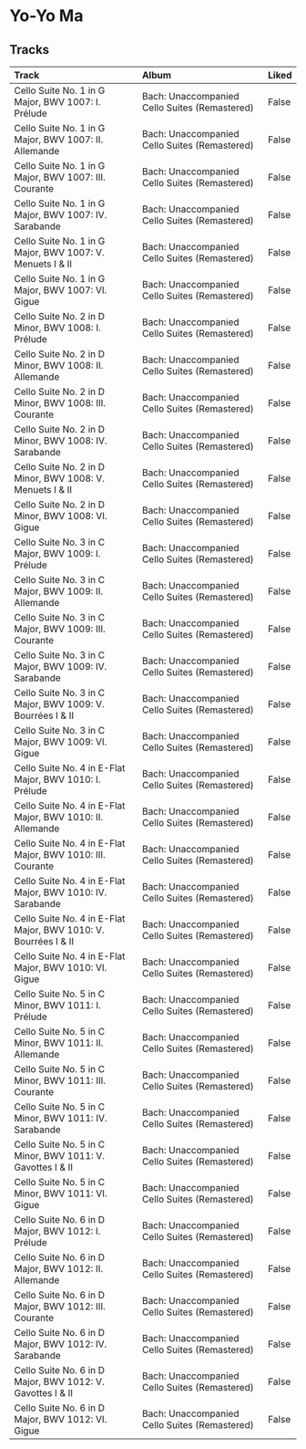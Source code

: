 # Yo-Yo Ma

## Tracks

| Track                                                           | Album                                         | Liked   |
|:----------------------------------------------------------------|:----------------------------------------------|:--------|
| Cello Suite No. 1 in G Major, BWV 1007: I. Prélude              | Bach: Unaccompanied Cello Suites (Remastered) | False   |
| Cello Suite No. 1 in G Major, BWV 1007: II. Allemande           | Bach: Unaccompanied Cello Suites (Remastered) | False   |
| Cello Suite No. 1 in G Major, BWV 1007: III. Courante           | Bach: Unaccompanied Cello Suites (Remastered) | False   |
| Cello Suite No. 1 in G Major, BWV 1007: IV. Sarabande           | Bach: Unaccompanied Cello Suites (Remastered) | False   |
| Cello Suite No. 1 in G Major, BWV 1007: V. Menuets I & II       | Bach: Unaccompanied Cello Suites (Remastered) | False   |
| Cello Suite No. 1 in G Major, BWV 1007: VI. Gigue               | Bach: Unaccompanied Cello Suites (Remastered) | False   |
| Cello Suite No. 2 in D Minor, BWV 1008: I. Prélude              | Bach: Unaccompanied Cello Suites (Remastered) | False   |
| Cello Suite No. 2 in D Minor, BWV 1008: II. Allemande           | Bach: Unaccompanied Cello Suites (Remastered) | False   |
| Cello Suite No. 2 in D Minor, BWV 1008: III. Courante           | Bach: Unaccompanied Cello Suites (Remastered) | False   |
| Cello Suite No. 2 in D Minor, BWV 1008: IV. Sarabande           | Bach: Unaccompanied Cello Suites (Remastered) | False   |
| Cello Suite No. 2 in D Minor, BWV 1008: V. Menuets I & II       | Bach: Unaccompanied Cello Suites (Remastered) | False   |
| Cello Suite No. 2 in D Minor, BWV 1008: VI. Gigue               | Bach: Unaccompanied Cello Suites (Remastered) | False   |
| Cello Suite No. 3 in C Major, BWV 1009: I. Prélude              | Bach: Unaccompanied Cello Suites (Remastered) | False   |
| Cello Suite No. 3 in C Major, BWV 1009: II. Allemande           | Bach: Unaccompanied Cello Suites (Remastered) | False   |
| Cello Suite No. 3 in C Major, BWV 1009: III. Courante           | Bach: Unaccompanied Cello Suites (Remastered) | False   |
| Cello Suite No. 3 in C Major, BWV 1009: IV. Sarabande           | Bach: Unaccompanied Cello Suites (Remastered) | False   |
| Cello Suite No. 3 in C Major, BWV 1009: V. Bourrées I & II      | Bach: Unaccompanied Cello Suites (Remastered) | False   |
| Cello Suite No. 3 in C Major, BWV 1009: VI. Gigue               | Bach: Unaccompanied Cello Suites (Remastered) | False   |
| Cello Suite No. 4 in E-Flat Major, BWV 1010: I. Prélude         | Bach: Unaccompanied Cello Suites (Remastered) | False   |
| Cello Suite No. 4 in E-Flat Major, BWV 1010: II. Allemande      | Bach: Unaccompanied Cello Suites (Remastered) | False   |
| Cello Suite No. 4 in E-Flat Major, BWV 1010: III. Courante      | Bach: Unaccompanied Cello Suites (Remastered) | False   |
| Cello Suite No. 4 in E-Flat Major, BWV 1010: IV. Sarabande      | Bach: Unaccompanied Cello Suites (Remastered) | False   |
| Cello Suite No. 4 in E-Flat Major, BWV 1010: V. Bourrées I & II | Bach: Unaccompanied Cello Suites (Remastered) | False   |
| Cello Suite No. 4 in E-Flat Major, BWV 1010: VI. Gigue          | Bach: Unaccompanied Cello Suites (Remastered) | False   |
| Cello Suite No. 5 in C Minor, BWV 1011: I. Prélude              | Bach: Unaccompanied Cello Suites (Remastered) | False   |
| Cello Suite No. 5 in C Minor, BWV 1011: II. Allemande           | Bach: Unaccompanied Cello Suites (Remastered) | False   |
| Cello Suite No. 5 in C Minor, BWV 1011: III. Courante           | Bach: Unaccompanied Cello Suites (Remastered) | False   |
| Cello Suite No. 5 in C Minor, BWV 1011: IV. Sarabande           | Bach: Unaccompanied Cello Suites (Remastered) | False   |
| Cello Suite No. 5 in C Minor, BWV 1011: V. Gavottes I & II      | Bach: Unaccompanied Cello Suites (Remastered) | False   |
| Cello Suite No. 5 in C Minor, BWV 1011: VI. Gigue               | Bach: Unaccompanied Cello Suites (Remastered) | False   |
| Cello Suite No. 6 in D Major, BWV 1012: I. Prélude              | Bach: Unaccompanied Cello Suites (Remastered) | False   |
| Cello Suite No. 6 in D Major, BWV 1012: II. Allemande           | Bach: Unaccompanied Cello Suites (Remastered) | False   |
| Cello Suite No. 6 in D Major, BWV 1012: III. Courante           | Bach: Unaccompanied Cello Suites (Remastered) | False   |
| Cello Suite No. 6 in D Major, BWV 1012: IV. Sarabande           | Bach: Unaccompanied Cello Suites (Remastered) | False   |
| Cello Suite No. 6 in D Major, BWV 1012: V. Gavottes I & II      | Bach: Unaccompanied Cello Suites (Remastered) | False   |
| Cello Suite No. 6 in D Major, BWV 1012: VI. Gigue               | Bach: Unaccompanied Cello Suites (Remastered) | False   |
